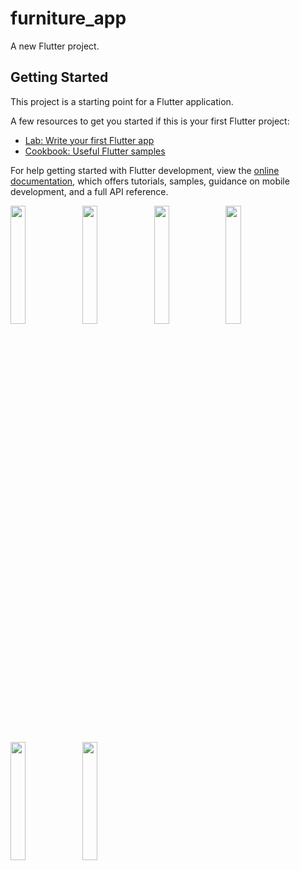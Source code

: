 # furniture_app

A new Flutter project.

## Getting Started

This project is a starting point for a Flutter application.

A few resources to get you started if this is your first Flutter project:

- [Lab: Write your first Flutter app](https://docs.flutter.dev/get-started/codelab)
- [Cookbook: Useful Flutter samples](https://docs.flutter.dev/cookbook)

For help getting started with Flutter development, view the
[online documentation](https://docs.flutter.dev/), which offers tutorials,
samples, guidance on mobile development, and a full API reference.


<p>
<img src= "https://github.com/Meshva30/furniture_app/assets/136339359/5ebf7a52-26d8-4d30-98eb-303b01edc028"width=22% heigh=35%>
  <img src= "https://github.com/Meshva30/furniture_app/assets/136339359/3dea8b75-72e0-4d19-b9d8-ad4b39f37b79"width=22% heigh=35%>
    <img src= "https://github.com/Meshva30/furniture_app/assets/136339359/c008145c-0eac-4b63-a489-0f02b3bf1aac"width=22% heigh=35%>
      <img src= "https://github.com/Meshva30/furniture_app/assets/136339359/4be45113-06d6-4bd5-a9ac-6968146fc196"width=22% heigh=35%>
        <img src= "https://github.com/Meshva30/furniture_app/assets/136339359/1c2337c3-2dca-4ce3-85b2-67547e350713"width=22% heigh=35%>
         <img src= "https://github.com/Meshva30/furniture_app/assets/136339359/e665af5d-33e4-4736-8181-45a1736cd3e7"width=22% heigh=35%>
         



</p>






